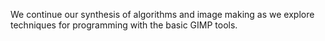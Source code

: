 We continue our synthesis of algorithms and image making as we explore 
techniques for programming with the basic GIMP tools.
